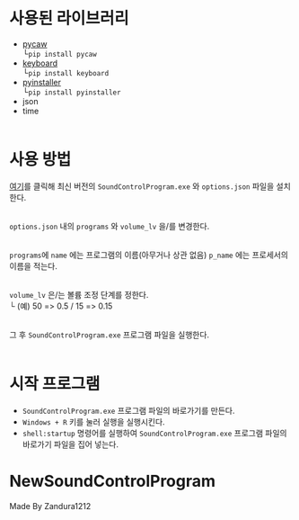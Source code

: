 # 사용된 라이브러리
 - [pycaw](https://pycaw.readthedocs.io/en/latest/)
<br>└```pip install pycaw```
 - [keyboard](https://pypi.org/project/keyboard/)
<br>└```pip install keyboard```
 - [pyinstaller](https://pyinstaller.org/en/stable/)
<br>└```pip install pyinstaller```
 - json
 - time<br><br>

# 사용 방법
[여기](https://github.com/Zandura1212/NewSoundControlProgram/releases)를 클릭해 최신 버전의 ```SoundControlProgram.exe``` 와 ```options.json``` 파일을 설치한다.<br><br>

```options.json``` 내의 ```programs``` 와 ```volume_lv``` 을/를 변경한다.<br><br>

```programs```에 ```name``` 에는 프로그램의 이름(아무거나 상관 없음) ```p_name``` 에는 프로세서의 이름을 적는다.<br><br>

```volume_lv``` 은/는 볼륨 조정 단계를 정한다.<br>
└ (예) 50 => 0.5 / 15 => 0.15<br><br>

그 후 ```SoundControlProgram.exe``` 프로그램 파일을 실행한다.<br><br>

# 시작 프로그램
 - ```SoundControlProgram.exe``` 프로그램 파일의 바로가기를 만든다.
 - ```Windows + R``` 키를 눌러 실행을 실행시킨다.
 - ```shell:startup``` 명령어를 실행하여 ```SoundControlProgram.exe``` 프로그램 파일의 바로가기 파일을 집어 넣는다.

# NewSoundControlProgram
Made By Zandura1212
